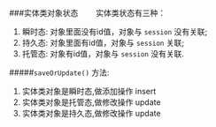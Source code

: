 ###实体类对象状态
　　实体类状态有三种：

1. 瞬时态: 对象里面没有id值，对象与 `session` 没有关联;
2. 持久态: 对象里面有id值，对象与 `session` 关联;
3. 托管态: 对象有id值，对象与 `session` 没有关联.

#####`saveOrUpdate()`  方法:
1. 实体类对象是瞬时态,做添加操作 insert
2. 实体类对象是托管态,做修改操作 update
3. 实体类对象是持久态,做修改操作 update
